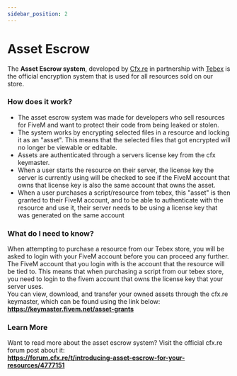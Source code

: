 ```yaml
---
sidebar_position: 2
---
```


# Asset Escrow

The **Asset Escrow system**, developed by [Cfx.re](https://cfx.re/) in partnership with [Tebex](https://www.tebex.io/) is the official encryption system that is used for all resources sold on our store.

### How does it work?

- The asset escrow system was made for developers who sell resources for FiveM and want to protect their code from being leaked or stolen.
- The system works by encrypting selected files in a resource and locking it as an "asset". This means that the selected files that got encrypted will
  no longer be viewable or editable.
- Assets are authenticated through a servers license key from the cfx keymaster.
- When a user starts the resource on their server, the license key the server is currently using will be checked to see if the FiveM account that owns that license key is also the same account that owns the asset.
- When a user purchases a script/resource from tebex, this "asset" is then granted to their FiveM account, and to be able to authenticate with the resource and use it,
  their server needs to be using a license key that was generated on the same account

### What do I need to know?

When attempting to purchase a resource from our Tebex store, you will be asked to login with your FiveM account before you can proceed any further.
The FiveM account that you login with is the account that the resource will be tied to.
This means that when purchasing a script from our tebex store, you need to login to the fivem account that owns the license key that your server uses. <br/>
You can view, download, and transfer your owned assets through the cfx.re keymaster, which can be found using the link below: <br/>
**https://keymaster.fivem.net/asset-grants**

### Learn More

Want to read more about the asset escrow system? Visit the official cfx.re forum post about it: <br/>
**https://forum.cfx.re/t/introducing-asset-escrow-for-your-resources/4777151**
